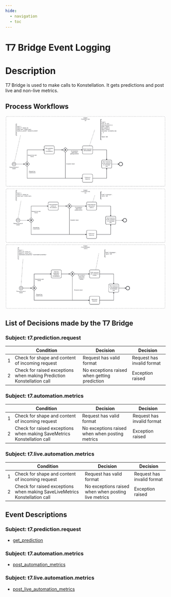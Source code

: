 ```yaml
---
hide:
  - navigation
  - toc
---
```


# T7 Bridge Event Logging

# Description

T7 Bridge is used to make calls to Konstellation. It gets predictions and post live and non-live metrics.

## Process Workflows
![[](../../images/t7-bridge.jpg)](../../images/t7-bridge.jpg)

## List of Decisions made by the T7 Bridge
### Subject: t7.prediction.request
|     | Condition                                                             | Decision                                      | Decision                   |
|-----|-----------------------------------------------------------------------|-----------------------------------------------|----------------------------|
| 1   | Check for shape and content of incoming request                       | Request has valid format                      | Request has invalid format |
| 2   | Check for raised exceptions when making Prediction Konstellation call | No exceptions raised when getting prediction  | Exception raised           |

### Subject: t7.automation.metrics
|     | Condition                                                               | Decision                                        | Decision                    |
|-----|-------------------------------------------------------------------------|-------------------------------------------------|-----------------------------|
| 1   | Check for shape and content of incoming request                         | Request has valid format                        | Request has invalid format  |
| 2   | Check for raised exceptions when making SaveMetrics Konstellation call  | No exceptions raised when when posting metrics  | Exception raised            |

### Subject: t7.live.automation.metrics
|     | Condition                                                                  | Decision                                            | Decision                   |
|-----|----------------------------------------------------------------------------|-----------------------------------------------------|----------------------------|
| 1   | Check for shape and content of incoming request                            | Request has valid format                            | Request has invalid format |
| 2   | Check for raised exceptions when making SaveLiveMetrics Konstellation call | No exceptions raised when when posting live metrics | Exception raised           |

## Event Descriptions
### Subject: t7.prediction.request
* [get_prediction](../services/t7-bridge/actions/get_prediction.md)

### Subject: t7.automation.metrics
* [post_automation_metrics](../services/t7-bridge/actions/post_automation_metrics.md)

### Subject: t7.live.automation.metrics
* [post_live_automation_metrics](../services/t7-bridge/actions/post_live_automation_metrics.md)